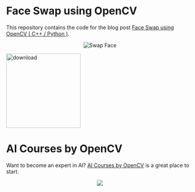 # Face Swap using OpenCV

This repository contains the code for the blog post [Face Swap using OpenCV ( C++ / Python )](https://www.learnopencv.com/face-swap-using-opencv-c-python/).

<p align="center"><img src="https://learnopencv.com/wp-content/uploads/2016/04/presidential-candidates-768x341.jpg" alt="Swap Face"></p>

[<img src="https://learnopencv.com/wp-content/uploads/2022/07/download-button-e1657285155454.png" alt="download" width="200">](https://www.dropbox.com/scl/fo/dps1g9i249knnbbse3tae/h?dl=1&rlkey=vmwy5vymce10zlakiounpv11i)

# AI Courses by OpenCV

Want to become an expert in AI? [AI Courses by OpenCV](https://opencv.org/courses/) is a great place to start. 

<a href="https://opencv.org/courses/">
<p align="center"> 
<img src="https://learnopencv.com/wp-content/uploads/2023/01/AI-Courses-By-OpenCV-Github.png">
</p>
</a>
